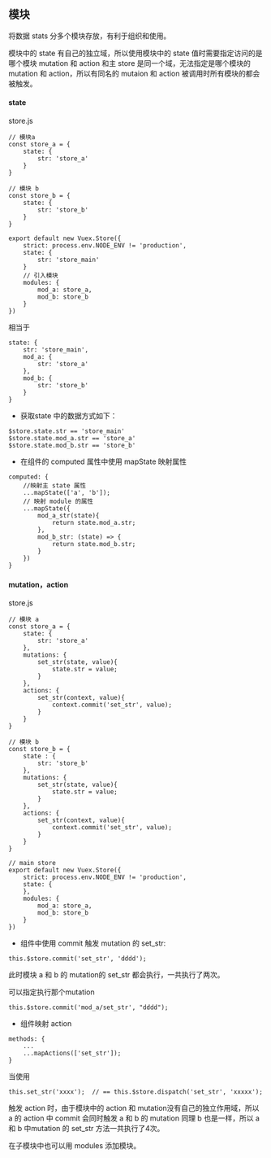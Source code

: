 ## 模块

将数据 stats 分多个模块存放，有利于组织和使用。

模块中的 state 有自己的独立域，所以使用模块中的 state 值时需要指定访问的是哪个模块
mutation 和 action 和主 store 是同一个域，无法指定是哪个模块的 mutation 和 action，所以有同名的 mutaion 和 action 被调用时所有模块的都会被触发。

#### state

store.js
```
// 模块a
const store_a = {
	state: {
		str: 'store_a'
	}
}

// 模块 b
const store_b = {
	state: {
		str: 'store_b'
	}
}

export default new Vuex.Store({
	strict: process.env.NODE_ENV != 'production',
	state: {
		str: 'store_main'
	}
	// 引入模块
	modules: {
		mod_a: store_a,
		mod_b: store_b
	}
})
```

相当于
```
state: {
	str: 'store_main',
	mod_a: {
		str: 'store_a'
	},
	mod_b: {
		str: 'store_b'
	}
}
```

- 获取state 中的数据方式如下：

```
$store.state.str == 'store_main'
$store.state.mod_a.str == 'store_a'
$store.state.mod_b.str == 'store_b'
```

- 在组件的 computed 属性中使用 mapState 映射属性

```
computed: {
	//映射主 state 属性
	...mapState(['a', 'b']);
	// 映射 module 的属性
	...mapState({
		mod_a_str(state){
			return state.mod_a.str;
		},
		mod_b_str: (state) => {
			return state.mod_b.str;
		}
	})
}
```

#### mutation，action

store.js
```
// 模块 a
const store_a = {
	state: {
		str: 'store_a'
	},
	mutations: {
		set_str(state, value){
			state.str = value;
		}
	},
	actions: {
		set_str(context, value){
			context.commit('set_str', value);
		}
	}
}

// 模块 b
const store_b = {
	state : {
		str: 'store_b'
	},
	mutations: {
		set_str(state, value){
			state.str = value;
		}
	},
	actions: {
		set_str(context, value){
			context.commit('set_str', value);
		}
	}
}

// main store
export default new Vuex.Store({
	strict: process.env.NODE_ENV != 'production',
	state: {
	},
	modules: {
		mod_a: store_a,
		mod_b: store_b
	}
})
```

- 组件中使用 commit 触发 mutation 的 set_str:
```
this.$store.commit('set_str', 'dddd');
```
此时模块 a 和 b 的 mutation的 set_str 都会执行，一共执行了两次。

可以指定执行那个mutation
```
this.$store.commit('mod_a/set_str', "dddd");
```

- 组件映射 action
```
methods: {
	...
	...mapActions(['set_str']);
}
```
当使用
```
this.set_str('xxxx');  // == this.$store.dispatch('set_str', 'xxxxx');
```
触发 action 时，由于模块中的 action 和 mutation没有自己的独立作用域，所以 a 的 action 中 commit 会同时触发 a 和 b 的 mutation
同理 b 也是一样，所以 a 和 b 中mutation 的 set_str 方法一共执行了4次。

在子模块中也可以用 modules 添加模块。
